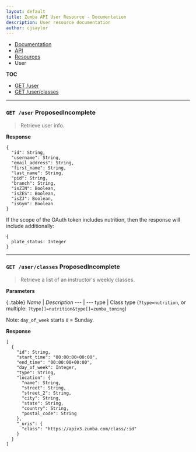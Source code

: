```yaml
---
layout: default
title: Zumba API User Resource - Documentation
description: User resource documentation
author: cjsaylor
---
```


<ul class="breadcrumb">
	<li><a href="{{site_url}}/docs">Documentation</a></li>
	<li><a href="{{site_url}}/docs/api">API</a></li>
	<li><a href="{{site_url}}/docs/api/resources">Resources</a></li>
	<li class="active">User</li>
</ul>

**TOC**
<ul>
	<li><a href="#getUser">GET /user</a></li>
	<li><a href="#getUserClasses">GET /user/classes</a></li>
</ul>

<hr>

<span id="getUser"></span>
### `GET /user` <span class="label label-info">Proposed</span><span class="label label-danger">Incomplete</span>

> Retrieve user info.

**Response**

```
{
  "id": String,
  "username": String,
  "email_address": String,
  "first_name": String,
  "last_name": String,
  "pid": String,
  "branch": String,
  "isZIN": Boolean,
  "isZES": Boolean,
  "isZJ": Boolean,
  "isGym": Boolean
}
```

If the scope of the OAuth token includes nutrition, then the response will include additionally:

```
{
  plate_status: Integer
}
```

<hr>

<span id="getUserClasses"></span>
### `GET /user/classes` <span class="label label-info">Proposed</span><span class="label label-danger">Incomplete</span>

> Retrieve a list of an instructor's weekly classes.

**Parameters**

{:.table}
*Name* | *Description*
--- | ---
type | Class type (`?type=nutrition`, or multiple: `?type[]=nutrition&type[]=zumba_toning`)

Note: `day_of_week` starts `0` = Sunday.

**Response**

```
[
  {
    "id": String,
    "start_time": "00:00:00+00:00",
    "end_time": "00:00:00+00:00",
    "day_of_week": Integer,
    "type": String,
    "location": {
      "name": String,
      "street": String,
      "street_2": String,
      "city": String,
      "state": String,
      "country": String,
      "postal_code": String
    },
    "_uris": {
      "class": "https://apiv3.zumba.com/class/:id"
    }
  }
]
```
